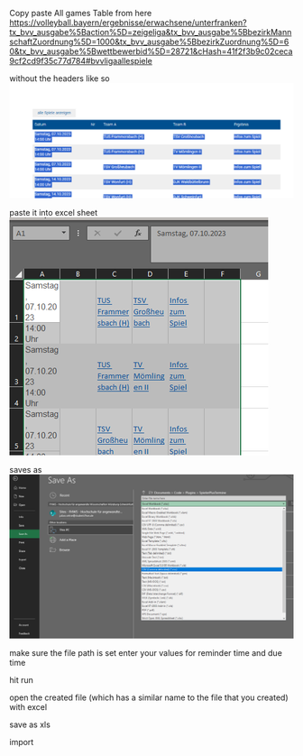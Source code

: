 Copy paste All games Table from here
https://volleyball.bayern/ergebnisse/erwachsene/unterfranken?tx_bvv_ausgabe%5Baction%5D=zeigeliga&tx_bvv_ausgabe%5BbezirkMannschaftZuordnung%5D=1000&tx_bvv_ausgabe%5BbezirkZuordnung%5D=60&tx_bvv_ausgabe%5Bwettbewerbid%5D=28721&cHash=41f2f3b9c02ceca9cf2cd9f35c77d784#bvvligaallespiele

without the headers like so
![img.png](img.png)

paste it into excel sheet
![img_1.png](img_1.png)

saves as
![img_2.png](img_2.png)

make sure the file path is set enter your values for reminder time and due time

hit run

open the created file (which has a similar name to the file that you created) with excel

save as xls

import